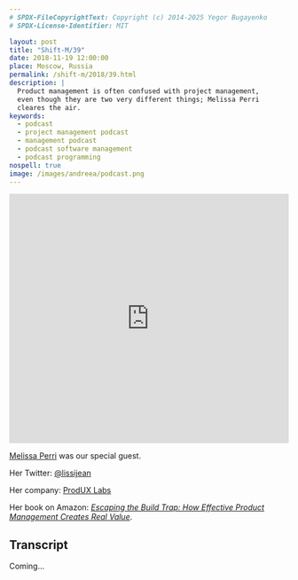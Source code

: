 ```yaml
---
# SPDX-FileCopyrightText: Copyright (c) 2014-2025 Yegor Bugayenko
# SPDX-License-Identifier: MIT

layout: post
title: "Shift-M/39"
date: 2018-11-19 12:00:00
place: Moscow, Russia
permalink: /shift-m/2018/39.html
description: |
  Product management is often confused with project management,
  even though they are two very different things; Melissa Perri
  cleares the air.
keywords:
  - podcast
  - project management podcast
  - management podcast
  - podcast software management
  - podcast programming
nospell: true
image: /images/andreea/podcast.png
---
```


<iframe width="100%" height="450" scrolling="no" frameborder="no" allow="autoplay" src="https://w.soundcloud.com/player/?url=https%3A//api.soundcloud.com/tracks/532757874&color=%23ff5500&auto_play=false&hide_related=false&show_comments=true&show_user=true&show_reposts=false&show_teaser=true&visual=true"></iframe>

[Melissa Perri](https://melissaperri.com/) was our special guest.

Her Twitter: [@lissijean](https://twitter.com/lissijean)

Her company: [ProdUX Labs](http://produxlabs.com)

Her book on Amazon: [_Escaping the Build Trap: How Effective Product Management Creates Real Value_](https://amzn.to/2qVL4qL).

## Transcript

Coming...
